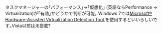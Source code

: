 タスクマネージャーの｢パフォーマンス｣→｢仮想化｣ (英語ならPerformance -> Virtualization)が｢有効｣かどうかで判断が可能｡
Windows 7では<a href="https://www.microsoft.com/en-us/download/details.aspx?id=592">Microsoft® Hardware-Assisted Virtualization Detection Tool
</a>を使用するといいらしいです｡Vista以前は未搭載?
